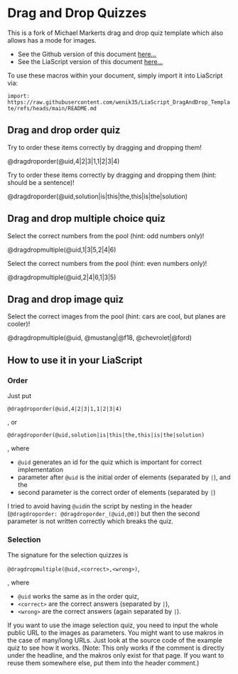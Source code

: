 <!--
author:   Michael Markert, Niklas Werner
email:    michael.markert@uni-jena.de, niklas.werner@student.tu-freiberg.de
version:  0.2
language: de
narrator: US English Female

script:   https://cdnjs.cloudflare.com/ajax/libs/Sortable/1.14.0/Sortable.min.js

@dragdroporder
<div style="width: 100%; max-width: 600px; padding: 20px; border: 1px solid rgb(var(--color-highlight)); border-radius: 8px;" id="quiz-@0">
  <div class="choices-container" style="display: flex; flex-direction: column; gap: 10px;">
  </div>

  <div style="margin-top: 10px;">
    <button class="lia-btn  lia-btn--outline lia-quiz__check">Prüfen</button>
    <br>
    <span class="feedback"></span>
  </div>
</div>

<script>
  const quizData = {
    solved: false,
    tries: 0,
    currentAnswer: null
  }

  function lockQuiz(feedback, checkingButton, choicesContainer, quizContainer){
    feedback.textContent = "Herzlichen Glückwunsch, das war die richtige Antwort";
    feedback.style.color = "rgb(var(--lia-success))";

    checkingButton.setAttribute("disabled", "");

    choicesContainer.style.borderColor = "rgb(var(--lia-grey))";
    quizContainer.style.borderColor = "rgb(var(--lia-grey))";

    choicesContainer.querySelectorAll("*").forEach((element) => {
      element.style.cursor = "default";
      element.style.borderColor = "rgb(var(--lia-grey))";
    });
  }

  void setTimeout(() => {
    (function(){
        const quizId = '@0';
        const quizContainer = document.querySelector(`#quiz-${quizId}`);
        const choicesContainer = quizContainer.querySelector('.choices-container');
        const feedback = quizContainer.querySelector('.feedback');
        const checkingButton = quizContainer.querySelector('.lia-quiz__check');

        const dataKey = `quiz-${quizId}-data`;
        const savedData = JSON.parse(sessionStorage.getItem(dataKey)) ?? quizData;

        const correctAnswers = '@2'.split('|');
        const currentAnswer = savedData.currentAnswer ?? '@1'.split('|');

        choicesContainer.innerHTML = currentAnswer.map(item => 
          `<div class="choice lia-code lia-code--inline" style="padding: 10px; border-radius: 4px; cursor: move; user-select: none;">${item}</div>`
        ).join('');

        if (savedData.tries > 0) {
          checkingButton.textContent = "Prüfen " + savedData.tries.toString();
          feedback.textContent = "Die richtige Antwort wurde noch nicht gegeben";
          feedback.style.color = "rgb(var(--lia-red))";
        }     

        if (savedData.solved) {
          lockQuiz(feedback, checkingButton, choicesContainer, quizContainer);
        } else {
          const sortable = new Sortable(choicesContainer, {
            animation: 150,
          });
          
          checkingButton.addEventListener("click", function (e) {
            const choices = Array.from(choicesContainer.querySelectorAll('.choice'));
            const currentOrder = choices.map(choice => choice.textContent.trim());

            savedData.currentAnswer = currentOrder;
            
            const isCorrect = currentOrder.length === correctAnswers.length && 
                              currentOrder.every((answer, index) => answer === correctAnswers[index]);

            savedData.tries++;
            checkingButton.textContent = "Prüfen " + savedData.tries.toString();

            if (isCorrect) {
              savedData.solved = true;
              lockQuiz(feedback, checkingButton, choicesContainer, quizContainer);
            } else {
              feedback.textContent = "Die richtige Antwort wurde noch nicht gegeben";
              feedback.style.color = "rgb(var(--lia-red))";
            }

            sessionStorage.setItem(dataKey, JSON.stringify(savedData));
          })
        }
    })();
  }, 100);
</script>
@end

@dragdropmultiple
<div style="width: 100%; padding: 20px; border: 1px solid rgb(var(--color-highlight)); border-radius: 8px;" id="quiz-@0">
  <div style="display: flex; gap: 20px;">
    <div style="flex: 1;">
      <div style="font-weight: bold; margin-bottom: 10px;">Auswahl:</div>
      <div class="pool-container lia-code lia-code--inline" style="min-height: 50px; padding: 10px; border: 1px dashed; border-radius: 4px; display: flex; flex-direction: row; flex-wrap: wrap; gap: 10px;" id="pool-@0">
      </div>
    </div>
    <div style="flex: 1;">
      <div style="font-weight: bold; margin-bottom: 10px;">Antwort:</div>
      <div class="target-container lia-code lia-code--inline" style="min-height: 50px; padding: 10px; border: 1px dashed; border-radius: 4px; display: flex; flex-direction: row; flex-wrap: wrap; gap: 10px;" id="target-@0">
      </div>
    </div>
  </div>
  
  
  <div style="margin: 10px">
    <button class="lia-btn  lia-btn--outline lia-quiz__check">Prüfen</button>
    <br>
    <span class="feedback"></span>
  </div>
</div>

<script>  
  const quizData = {
    solved: false,
    tries: 0,
    currentPool: null,
    currentAnswer: []
  }

  function lockQuiz(feedback, checkingButton, poolContainer, targetContainer, quizContainer){
    feedback.textContent = "Herzlichen Glückwunsch, das war die richtige Antwort";
    feedback.style.color = "rgb(var(--lia-success))";

    checkingButton.setAttribute("disabled", "");

    poolContainer.style.borderColor = "rgb(var(--lia-grey))";
    targetContainer.style.borderColor = "rgb(var(--lia-grey))";
    quizContainer.style.borderColor = "rgb(var(--lia-grey))";

    poolContainer.querySelectorAll("*").forEach((element) => element.style.cursor = "default");
    targetContainer.querySelectorAll("*").forEach((element) => element.style.cursor = "default");
  }

  function isValidHttpUrl(string) {
    let url;
    
    try {
      url = new URL(string);
    } catch (_) {
      return false;  
    }

    return url.protocol === "http:" || url.protocol === "https:";
  }

  void setTimeout(() => {
    (function(){
        const quizId = '@0';
        const quizContainer = document.querySelector(`#quiz-${quizId}`);

        const poolContainer = quizContainer.querySelector('.pool-container');
        const targetContainer = quizContainer.querySelector('.target-container');
        const feedback = quizContainer.querySelector('.feedback');
        const checkingButton = quizContainer.querySelector('.lia-quiz__check');

        const dataKey = `quiz-${quizId}-data`;
        const savedData = JSON.parse(sessionStorage.getItem(dataKey)) ?? quizData;

        let correctAnswers = '@1'.split('|');
        const wrongAnswers = '@2'.split('|');
        const allAnswers = [...correctAnswers, ...wrongAnswers];

        const mode = allAnswers.every((answer) => isValidHttpUrl(answer)) ? "image" : "text";
        if (mode === "image") {
          correctAnswers = correctAnswers.map((url) => encodeURI(url.replace(" ", "")));
        }

        let currentPool = savedData.currentPool;
        if (currentPool === null) {
          //shuffle array
          for (var i = allAnswers.length - 1; i > 0; i--) {
              var j = Math.floor(Math.random() * (i + 1));
              var temp = allAnswers[i];
              allAnswers[i] = allAnswers[j];
              allAnswers[j] = temp;
          }

          currentPool = allAnswers;
        }

        const formatString = (mode === "image")
          ? `<img src="placeholder" class="choice" style="cursor: move; user-select: none; max-width: 100%; max-height: 10rem">`
          : `<div class="choice lia-code lia-code--inline" style="padding: 10px; border-radius: 4px; cursor: move; user-select: none;">placeholder</div>`;

        poolContainer.innerHTML = currentPool.map(item => formatString.replace("placeholder", item)).join('');
        targetContainer.innerHTML = savedData.currentAnswer.map(item => formatString.replace("placeholder", item)).join('');

        if (savedData.tries > 0) {
          checkingButton.textContent = "Prüfen " + savedData.tries.toString();
          feedback.textContent = "Die richtige Antwort wurde noch nicht gegeben";
          feedback.style.color = "rgb(var(--lia-red))";
        }     

        if (savedData.solved) {
          lockQuiz(feedback, checkingButton, poolContainer, targetContainer, quizContainer);
        } else {
          const poolSortable = new Sortable(poolContainer, {
            group: {
              name: quizId,
            },
            animation: 150,
            sort: false
          });
          
          const targetSortable = new Sortable(targetContainer, {
            group: {
              name: quizId,
            },
            animation: 150,
            sort: false
          });

          checkingButton.addEventListener("click", function (e) {
            const currentAnswers = Array.from(targetContainer.querySelectorAll('.choice'))
                                        .map(choice => (mode === "image") ? choice.src : choice.textContent.trim());
            savedData.currentAnswer = currentAnswers;

            savedData.currentPool = Array.from(poolContainer.querySelectorAll('.choice'))
                                        .map(choice => (mode === "image") ? choice.src : choice.textContent.trim());
            
            const isCorrect = currentAnswers.length === correctAnswers.length &&
                              currentAnswers.every(answer => correctAnswers.includes(answer));

            savedData.tries++;
            checkingButton.textContent = "Prüfen " + savedData.tries.toString();

            if (isCorrect) {
              savedData.solved = true;

              const groupSetting = {name: quizId, pull: false, put: false};
              poolSortable.option("group", groupSetting);
              targetSortable.option("group", groupSetting);

              lockQuiz(feedback, checkingButton, poolContainer, targetContainer, quizContainer);
            } else {
              feedback.textContent = "Die richtige Antwort wurde noch nicht gegeben";
              feedback.style.color = "rgb(var(--lia-red))";
            }

            sessionStorage.setItem(dataKey, JSON.stringify(savedData));
          })
        }
    })();
  }, 100);
</script>
@end

@dragdropmultipleimages
<div style="width: 100%; padding: 20px; border: 1px solid rgb(var(--color-highlight)); border-radius: 8px;" id="quiz-@0">
  <span style="font-size: 3rem; color: rgb(var(--lia-red))">dragdropmultiple unterstützt jetzt auch Bilder. <br> dragdropmultipleimages wird nicht weiter entwickelt!</span>
</div>
@end
-->

# Drag and Drop Quizzes

This is a fork of Michael Markerts drag and drop quiz template which also allows has a mode for images.

* See the Github version of this document [here...](https://github.com/wenik35/LiaScript_DragAndDrop_Template/)
* See the LiaScript version of this document [here...](https://liascript.github.io/course/?https://raw.githubusercontent.com/wenik35/LiaScript_DragAndDrop_Template/refs/heads/main/README.md)

To use these macros within your document, simply import it into LiaScript via:

`import: https://raw.githubusercontent.com/wenik35/LiaScript_DragAndDrop_Template/refs/heads/main/README.md`

## Drag and drop order quiz

Try to order these items correctly by dragging and dropping them!

<!-- data-randomize -->
@dragdroporder(@uid,4|2|3|1,1|2|3|4)

Try to order these items correctly by dragging and dropping them (hint: should be a sentence)!

@dragdroporder(@uid,solution|is|this|the,this|is|the|solution)

## Drag and drop multiple choice quiz

Select the correct numbers from the pool (hint: odd numbers only)!

@dragdropmultiple(@uid,1|3|5,2|4|6)

Select the correct numbers from the pool (hint: even numbers only)!

@dragdropmultiple(@uid,2|4|6,1|3|5)

## Drag and drop image quiz
<!--
@basepath: https://raw.githubusercontent.com/wenik35/LiaScript_ImageQuiz/main/img
mustang: @basepath/mustang.jpg
@f18: @basepath/f18.jpg
@chevrolet: @basepath/chevrolet.jpg
@ford: @basepath/ford.jpg
-->

Select the correct images from the pool (hint: cars are cool, but planes are cooler)!

@dragdropmultiple(@uid, @mustang|@f18, @chevrolet|@ford)

## How to use it in your LiaScript

### Order

Just put 

`@dragdroporder(@uid,4|2|3|1,1|2|3|4)`

, or 

`@dragdroporder(@uid,solution|is|this|the,this|is|the|solution)`

, where

* `@uid` generates an id for the quiz which is important for correct implementation
* parameter after `@uid` is the initial order of elements (separated by `|`), and the
* second parameter is the correct order of elements (separated by `|`)

I tried to avoid having `@uid`in the script by nesting in the header (`@dragdroporder: @dragdroporder_(@uid,@0)`) but then the second parameter is not written correctly which breaks the quiz.

### Selection

The signature for the selection quizzes is 

`@dragdropmultiple(@uid,<correct>,<wrong>)`,

, where

* `@uid` works the same as in the order quiz,
* `<correct>` are the correct answers (separated by `|`),
* `<wrong>` are the correct answers (again separated by `|`).

If you want to use the image selection quiz, you need to input the whole public URL to the images as parameters.
You might want to use makros in the case of many/long URLs. Just look at the source code of the example quiz to see how it works. (Note: This only works if the comment is directly under the headline, and the makros only exist for that page. If you want to reuse them somewhere else, put them into the header comment.)